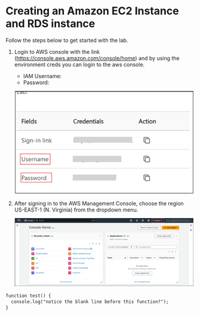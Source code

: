 # Creating an Amazon EC2 Instance and RDS instance

Follow the steps below to get started with the lab.

1. Login to AWS console with the link (https://console.aws.amazon.com/console/home) and by using the environment creds you can login to the aws console.

   - IAM Username: <inject key="userName" enableCopy="true" />
   - Password: <inject key="Password" enableCopy="false" />

     
   ![](./images/userandpass.png)

2. After signing in to the AWS Management Console, choose the region US-EAST-1 (N. Virginia) from the dropdown menu.

   ![](./images/console.png)

```
function test() {
  console.log("notice the blank line before this function?");
}
```
